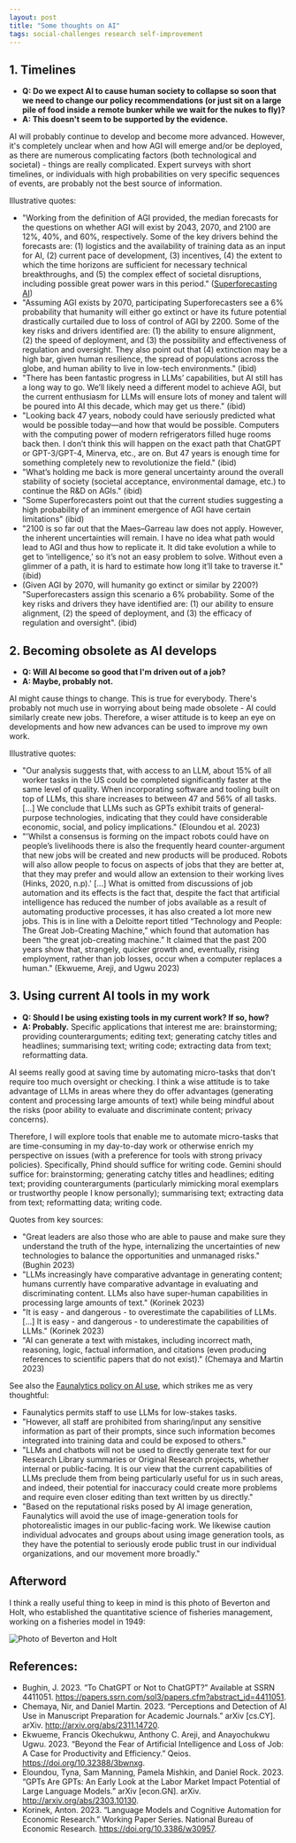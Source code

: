 ```yaml
---
layout: post
title: "Some thoughts on AI"
tags: social-challenges research self-improvement
---
```

## 1. Timelines
- **Q: Do we expect AI to cause human society to collapse so soon that we need to change our policy recommendations (or just sit on a large pile of food inside a remote bunker while we wait for the nukes to fly)?**
- **A: This doesn't seem to be supported by the evidence.**

AI will probably continue to develop and become more advanced. However, it's completely unclear when and how AGI will emerge and/or be deployed, as there are numerous complicating factors (both technological and societal) - things are really complicated. Expert surveys with short timelines, or individuals with high probabilities on very specific sequences of events, are probably not the best source of information.

Illustrative quotes:
- "Working from the definition of AGI provided, the median forecasts for the questions on whether AGI will exist by 2043, 2070, and 2100 are 12%, 40%, and 60%, respectively. Some of the key drivers behind the forecasts are: (1) logistics and the availability of training data as an input for AI, (2) current pace of development, (3) incentives, (4) the extent to which the time horizons are sufficient for necessary technical breakthroughs, and (5) the complex effect of societal disruptions, including possible great power wars in this period." ([Superforecasting AI](https://goodjudgment.com/superforecasting-ai/))
- "Assuming AGI exists by 2070, participating Superforecasters see a 6% probability that humanity will either go extinct or have its future potential drastically curtailed due to loss of control of AGI by 2200. Some of the key risks and drivers identified are: (1) the ability to ensure alignment, (2) the speed of deployment, and (3) the possibility and effectiveness of regulation and oversight. They also point out that (4) extinction may be a high bar, given human resilience, the spread of populations across the globe, and human ability to live in low-tech environments." (ibid)
- "There has been fantastic progress in LLMs’ capabilities, but AI still has a long way to go. We’ll likely need a different model to achieve AGI, but the current enthusiasm for LLMs will ensure lots of money and talent will be poured into AI this decade, which may get us there." (ibid)
- "Looking back 47 years, nobody could have seriously predicted what would be possible today—and how that would be possible. Computers with the computing power of modern refrigerators filled huge rooms back then. I don’t think this will happen on the exact path that ChatGPT or GPT-3/GPT-4, Minerva, etc., are on. But 47 years is enough time for something completely new to revolutionize the field." (ibid)
- "What’s holding me back is more general uncertainty around the overall stability of society (societal acceptance, environmental damage, etc.) to continue the R&D on AGIs." (ibid)
- "Some Superforecasters point out that the current studies suggesting a high probability of an imminent emergence of AGI have certain limitations" (ibid)
- "2100 is so far out that the Maes–Garreau law does not apply. However, the inherent uncertainties will remain. I have no idea what path would lead to AGI and thus how to replicate it. It did take evolution a while to get to ‘intelligence,’ so it’s not an easy problem to solve. Without even a glimmer of a path, it is hard to estimate how long it’ll take to traverse it." (ibid)
- (Given AGI by 2070, will humanity go extinct or similar by 2200?) "Superforecasters assign this scenario a 6% probability. Some of the key risks and drivers they have identified are: (1) our ability to ensure alignment, (2) the speed of deployment, and (3) the efficacy of regulation and oversight". (ibid)

## 2. Becoming obsolete as AI develops
- **Q: Will AI become so good that I'm driven out of a job?**
- **A: Maybe, probably not.**

AI might cause things to change. This is true for everybody. There's probably not much use in worrying about being made obsolete - AI could similarly create new jobs. Therefore, a wiser attitude is to keep an eye on developments and how new advances can be used to improve my own work.

Illustrative quotes:
- "Our analysis suggests that, with access to an LLM, about 15% of all worker tasks in the US could be completed significantly faster at the same level of quality. When incorporating software and tooling built on top of LLMs, this share increases to between 47 and 56% of all tasks. [...] We conclude that LLMs such as GPTs exhibit traits of general-purpose technologies, indicating that they could have considerable economic, social, and policy implications." (Eloundou et al. 2023)
- "'Whilst a consensus is forming on the impact robots could have on people’s livelihoods there is also the frequently heard counter-argument that new jobs will be created and new products will be produced. Robots will also allow people to focus on aspects of jobs that they are better at, that they may prefer and would allow an extension to their working lives (Hinks, 2020, n.p).' [...] What is omitted from discussions of job automation and its effects is the fact that, despite the fact that artificial intelligence has reduced the number of jobs available as a result of automating productive processes, it has also created a lot more new jobs. This is in line with a Deloitte report titled “Technology and People: The Great Job-Creating Machine,” which found that automation has been “the great job-creating machine.” It claimed that the past 200 years show that, strangely, quicker growth and, eventually, rising employment, rather than job losses, occur when a computer replaces a human." (Ekwueme, Areji, and Ugwu 2023)


## 3. Using current AI tools in my work
- **Q: Should I be using existing tools in my current work? If so, how?**
- **A: Probably.** Specific applications that interest me are: brainstorming; providing counterarguments; editing text; generating catchy titles and headlines; summarising text; writing code; extracting data from text; reformatting data.

AI seems really good at saving time by automating micro-tasks that don't require too much oversight or checking. I think a wise attitude is to take advantage of LLMs in areas where they do offer advantages (generating content and processing large amounts of text) while being mindful about the risks (poor ability to evaluate and discriminate content; privacy concerns).

Therefore, I will explore tools that enable me to automate micro-tasks that are time-consuming in my day-to-day work or otherwise enrich my perspective on issues (with a preference for tools with strong privacy policies). Specifically, Phind should suffice for writing code. Gemini should suffice for: brainstorming; generating catchy titles and headlines; editing text; providing counterarguments (particularly mimicking moral exemplars or trustworthy people I know personally); summarising text; extracting data from text; reformatting data; writing code.

Quotes from key sources:
- "Great leaders are also those who are able to pause and make sure they understand the truth of the hype, internalizing the uncertainties of new technologies to balance the opportunities and unmanaged risks." (Bughin 2023)
- "LLMs increasingly have comparative advantage in generating content; humans currently have comparative advantage in evaluating and discriminating content. LLMs also have super-human capabilities in processing large amounts of text." (Korinek 2023)
- "It is easy - and dangerous - to overestimate the capabilities of LLMs. [...] It is easy - and dangerous - to underestimate the capabilities of LLMs." (Korinek 2023)
- "AI can generate a text with mistakes, including incorrect math, reasoning, logic, factual information, and citations (even producing references to scientific papers that do not exist)." (Chemaya and Martin 2023)

See also the [Faunalytics policy on AI use](https://faunalytics.org/faunalytics-ai-usage-policy/), which strikes me as very thoughtful:
- Faunalytics permits staff to use LLMs for low-stakes tasks.
- "However, all staff are prohibited from sharing/input any sensitive information as part of their prompts, since such information becomes integrated into training data and could be exposed to others."
- "LLMs and chatbots will not be used to directly generate text for our Research Library summaries or Original Research projects, whether internal or public-facing. It is our view that the current capabilities of LLMs preclude them from being particularly useful for us in such areas, and indeed, their potential for inaccuracy could create more problems and require even closer editing than text written by us directly."
- "Based on the reputational risks posed by AI image generation, Faunalytics will avoid the use of image-generation tools for photorealistic images in our public-facing work. We likewise caution individual advocates and groups about using image generation tools, as they have the potential to seriously erode public trust in our individual organizations, and our movement more broadly."

## Afterword
I think a really useful thing to keep in mind is this photo of Beverton and Holt, who established the quantitative science of fisheries management, working on a fisheries model in 1949: 

![Photo of Beverton and Holt](https://i.ibb.co/6XGdmpz/Screenshot-from-2024-02-26-12-46-26.png)

## References:
- Bughin, J. 2023. “To ChatGPT or Not to ChatGPT?” Available at SSRN 4411051. https://papers.ssrn.com/sol3/papers.cfm?abstract_id=4411051.
- Chemaya, Nir, and Daniel Martin. 2023. “Perceptions and Detection of AI Use in Manuscript Preparation for Academic Journals.” arXiv [cs.CY]. arXiv. http://arxiv.org/abs/2311.14720.
- Ekwueme, Francis Okechukwu, Anthony C. Areji, and Anayochukwu Ugwu. 2023. “Beyond the Fear of Artificial Intelligence and Loss of Job: A Case for Productivity and Efficiency.” Qeios. https://doi.org/10.32388/3bwnxg.
- Eloundou, Tyna, Sam Manning, Pamela Mishkin, and Daniel Rock. 2023. “GPTs Are GPTs: An Early Look at the Labor Market Impact Potential of Large Language Models.” arXiv [econ.GN]. arXiv. http://arxiv.org/abs/2303.10130.
- Korinek, Anton. 2023. “Language Models and Cognitive Automation for Economic Research.” Working Paper Series. National Bureau of Economic Research. https://doi.org/10.3386/w30957.


